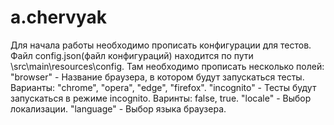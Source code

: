 # a.chervyak
Для начала работы необходимо прописать конфигурации для тестов. Файл config.json(файл конфигураций) находится по пути \src\main\resources\config. Там необходимо прописать несколько полей:
  "browser" - Название браузера, в котором будут запускаться тесты. Варианты: "chrome", "opera", "edge", "firefox".
  "incognito" - Тесты будут запускаться в режиме incognito. Варинты: false, true.
  "locale" - Выбор локализации.
  "language" - Выбор языка браузера.
